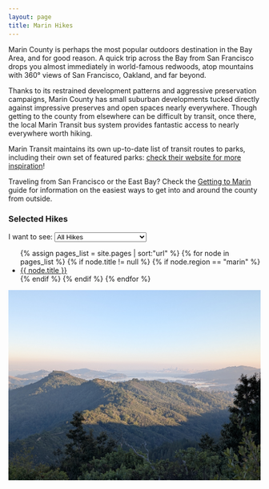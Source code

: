 ```yaml
---
layout: page
title: Marin Hikes
---
```


<p class="message">
  Marin County is perhaps the most popular outdoors destination in the Bay Area, and for good reason. A quick trip across the Bay from San Francisco drops you almost immediately in world-famous redwoods, atop mountains with 360° views of San Francisco, Oakland, and far beyond.
</p>

Thanks to its restrained development patterns and aggressive preservation campaigns, Marin County has small suburban developments tucked directly against impressive preserves and open spaces nearly everywhere. Though getting to the county from elsewhere can be difficult by transit, once there, the local Marin Transit bus system provides fantastic access to nearly everywhere worth hiking.

Marin Transit maintains its own up-to-date list of transit routes to parks, including their own set of featured parks: [check their website for more inspiration](https://marintransit.org/transit-to-parks)!

<p class="message">
  Traveling from San Francisco or the East Bay? Check the <a href="/marin/getting-to-marin">Getting to Marin</a> guide for information on the easiest ways to get into and around the county from outside.
</p>

### Selected Hikes

<div class="difficulty-selector">
  <label for="cars">I want to see:</label>

  <select name="difficulty" id="hike-difficulty" onchange="difficultySelect()">
    <option value="easy">Easy (3-5mi)</option>
    <option value="moderate">Easy and Moderate (3-7mi)</option>
    <option value="hard" selected>All Hikes</option>
  </select>
</div>

<ul>
{% assign pages_list = site.pages | sort:"url" %}
{% for node in pages_list %}
    {% if node.title != null %}
    {% if node.region == "marin" %}
<li class="hike-difficulty-{{ node.difficulty }}"><a href="{{ node.url | absolute_url }}">{{ node.title }}</a></li>
    {% endif %}
    {% endif %}
{% endfor %}
</ul>

<img src="/assets/mt-tam.jpg">